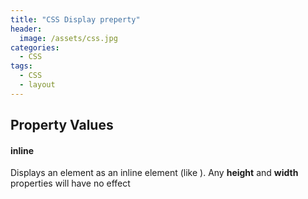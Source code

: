 ```yaml
---
title: "CSS Display preperty"
header:
  image: /assets/css.jpg
categories:
  - CSS
tags:
  - CSS
  - layout
---
```


## Property Values

#### inline
Displays an element as an inline element (like <span>). Any **height** and **width** properties will have no effect   

